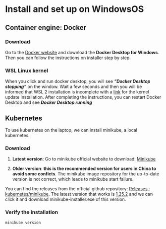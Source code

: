 # Install and set up on WindowsOS
## Container engine: Docker
### Download
Go to the [Docker website](https://docs.docker.com/get-docker/) and download the **Docker Desktop for Windows**. Then you can follow the instructions on installer step by step.
### WSL Linux kernel
When you click and run docker desktop, you will see ***"Docker Desktop stopping"*** on the window. Wait a few seconds and then you will be informed that WSL 2 installation is incomplete with a [link](http://aka.ms/wsl2kernel) for the kernel update installation. After completing the instructions, you can restart Docker Desktop and see ***Docker Desktop running***

## Kubernetes
To use kubernetes on the laptop, we can install minikube, a local kubernetes.
### Download 
1. **Latest version**: Go to minikube official website to download: [Minikube](https://minikube.sigs.k8s.io/docs/start/)

2. **Older version**:
**this is the recommended version for users in China to avoid some conficts**. The minikube image repository for the up-to-date version is not correct, which leads to minikube start failure. 

You can find the releases from the official github repository: [Releases · kubernetes/minikube](https://github.com/kubernetes/minikube/releases). The latest version that works is [1.25.2](https://github.com/kubernetes/minikube/releases/tag/v1.25.2) and we can click it and download minikube-installer.exe of this version. 

### Verify the installation 
```bash
minikube version
```

